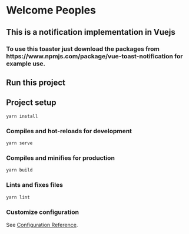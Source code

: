 # Welcome Peoples

<h2> This is a notification implementation in Vuejs </h2>

<h3> To use this toaster just download the packages from https://www.npmjs.com/package/vue-toast-notification for example use.<h3>


<h2> Run this project </h2>

## Project setup
```
yarn install 
```

### Compiles and hot-reloads for development
```
yarn serve
```

### Compiles and minifies for production
```
yarn build
```

### Lints and fixes files
```
yarn lint
```

### Customize configuration
See [Configuration Reference](https://cli.vuejs.org/config/).
